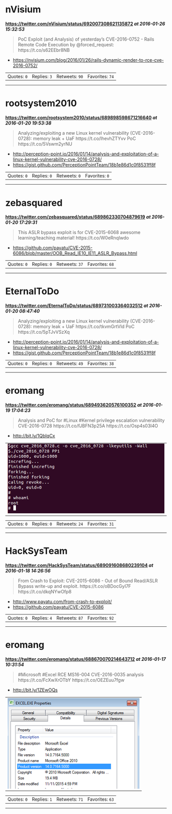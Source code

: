 # nVisium
**https://twitter.com/nVisium/status/692007308621135872 _at 2016-01-26 15:32:53_**
<blockquote>
PoC Exploit (and Analysis) of yesterday’s CVE-2016-0752 - Rails Remote Code Execution by @forced_request: https://t.co/s62EEbr8NB
</blockquote>

* https://nvisium.com/blog/2016/01/26/rails-dynamic-render-to-rce-cve-2016-0752/

<table><tr>
<td>Quotes: <code>0</code></td>
<td>Replies: <code>3</code></td>
<td>Retweets: <code>90</code></td>
<td>Favorites: <code>74</code></td>
</table></tr>

---

# rootsystem2010
**https://twitter.com/rootsystem2010/status/689898598671216640 _at 2016-01-20 19:53:38_**
<blockquote>
Analyzing/exploiting a new Linux kernel vulnerability (CVE-2016-0728): memory leak + UaF https://t.co/lhevhZTYvv PoC https://t.co/5Vswm2yrNU
</blockquote>

* http://perception-point.io/2016/01/14/analysis-and-exploitation-of-a-linux-kernel-vulnerability-cve-2016-0728/
* https://gist.github.com/PerceptionPointTeam/18b1e86d1c0f8531ff8f

<table><tr>
<td>Quotes: <code>0</code></td>
<td>Replies: <code>0</code></td>
<td>Retweets: <code>0</code></td>
<td>Favorites: <code>0</code></td>
</table></tr>

---

# zebasquared
**https://twitter.com/zebasquared/status/689862330704879619 _at 2016-01-20 17:29:31_**
<blockquote>
This ASLR bypass exploit is for CVE-2015-6068 awesome learning/teaching material! https://t.co/W0eRnqlwdo
</blockquote>

* https://github.com/payatu/CVE-2015-6086/blob/master/OOB_Read_IE10_IE11_ASLR_Bypass.html

<table><tr>
<td>Quotes: <code>0</code></td>
<td>Replies: <code>0</code></td>
<td>Retweets: <code>37</code></td>
<td>Favorites: <code>68</code></td>
</table></tr>

---

# EternalToDo
**https://twitter.com/EternalToDo/status/689731003364032512 _at 2016-01-20 08:47:40_**
<blockquote>
Analyzing/exploiting a new Linux kernel vulnerability (CVE-2016-0728): memory leak + UaF https://t.co/tkvmGrtVId PoC https://t.co/5pTJvVSzXq
</blockquote>

* http://perception-point.io/2016/01/14/analysis-and-exploitation-of-a-linux-kernel-vulnerability-cve-2016-0728/
* https://gist.github.com/PerceptionPointTeam/18b1e86d1c0f8531ff8f

<table><tr>
<td>Quotes: <code>0</code></td>
<td>Replies: <code>0</code></td>
<td>Retweets: <code>49</code></td>
<td>Favorites: <code>38</code></td>
</table></tr>

---

# eromang
**https://twitter.com/eromang/status/689493620576100352 _at 2016-01-19 17:04:23_**
<blockquote>
Analysis and PoC for #Linux #Kernel privilege escalation vulnerability CVE-2016-0728 https://t.co/fJBFN3p25A https://t.co/Osp4s03I4O
</blockquote>

* http://bit.ly/1QbIqCx

<table><tr>
<td><img src="pictures/http+++pbs.twimg.com+media+CZGSw-3WkAANhko.png" alt="http://pbs.twimg.com/media/CZGSw-3WkAANhko.png"></td>
</table></tr>
<table><tr>
<td>Quotes: <code>0</code></td>
<td>Replies: <code>0</code></td>
<td>Retweets: <code>24</code></td>
<td>Favorites: <code>31</code></td>
</table></tr>

---

# HackSysTeam
**https://twitter.com/HackSysTeam/status/689091608680239104 _at 2016-01-18 14:26:56_**
<blockquote>
From Crash to Exploit: CVE-2015-6086 - Out of Bound Read/ASLR Bypass write-up and exploit.
https://t.co/oBDocGyI7F
https://t.co/dkqNYwOfp8
</blockquote>

* http://www.payatu.com/from-crash-to-exploit/
* https://github.com/payatu/CVE-2015-6086

<table><tr>
<td>Quotes: <code>0</code></td>
<td>Replies: <code>4</code></td>
<td>Retweets: <code>87</code></td>
<td>Favorites: <code>92</code></td>
</table></tr>

---

# eromang
**https://twitter.com/eromang/status/688670070214643712 _at 2016-01-17 10:31:54_**
<blockquote>
#Microsoft #Excel RCE MS16-004 CVE-2016-0035 analysis https://t.co/FcXwXrOTbY https://t.co/OEZEuu7fgw
</blockquote>

* http://bit.ly/1ZEwOQs

<table><tr>
<td><img src="pictures/http+++pbs.twimg.com+media+CY6lw8_WsAA5iyJ.png" alt="http://pbs.twimg.com/media/CY6lw8_WsAA5iyJ.png"></td>
</table></tr>
<table><tr>
<td>Quotes: <code>0</code></td>
<td>Replies: <code>1</code></td>
<td>Retweets: <code>71</code></td>
<td>Favorites: <code>63</code></td>
</table></tr>

---

